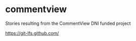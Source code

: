 # commentview
Stories resulting from the CommentView DNI funded project

https://git-lfs.github.com/
